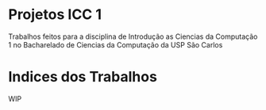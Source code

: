# Projetos ICC 1
Trabalhos feitos para a disciplina de Introdução as Ciencias da Computação 1 no Bacharelado de Ciencias da Computação da USP São Carlos

# Indices dos Trabalhos
WIP
